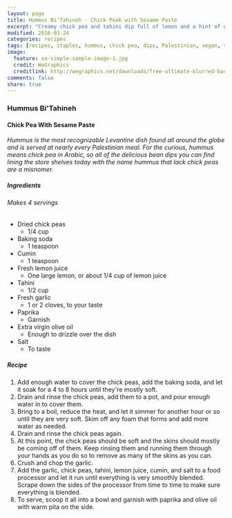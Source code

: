 ```yaml
---
layout: page
title: Hummus Bi'Tahineh · Chick Peak with Sesame Paste
excerpt: "Creamy chick pea and tahini dip full of lemon and a hint of garlic."
modified: 2016-03-24
categories: recipes
tags: [recipes, staples, hummus, chick pea, dips, Palestinian, vegan, vegetarian]
image:
  feature: so-simple-sample-image-1.jpg
  credit: WeGraphics
  creditlink: http://wegraphics.net/downloads/free-ultimate-blurred-background-pack/
comments: false
share: true
---
```


### Hummus Bi'Tahineh
#### Chick Pea With Sesame Paste

*Hummus is the most recognizable Levantine dish found all around the globe and is served at nearly every Palestinian meal. For the curious, hummus means chick pea in Arabic, so all of the delicious bean dips you can find lining the store shelves today with the name hummus that lack chick peas are a misnomer.*

##### Ingredients
###### Makes 4 servings

* Dried chick peas
  - 1/4 cup
* Baking soda
  - 1 teaspoon
* Cumin
  - 1 teaspoon
* Fresh lemon juice
  - One large lemon, or about 1/4 cup of lemon juice
* Tahini
  - 1/2 cup
* Fresh garlic
  - 1 or 2 cloves, to your taste
* Paprika
  - Garnish
* Extra virgin olive oil
  - Enough to drizzle over the dish
* Salt
  - To taste

##### Recipe
1. Add enough water to cover the chick peas, add the baking soda, and let it soak for a  4 to 8 hours until they're mostly soft.
2. Drain and rinse the chick peas, add them to a pot, and pour enough water in to cover them.
3. Bring to a boil, reduce the heat, and let it simmer for another hour or so until they are very soft. Skim off any foam that forms and add more water as needed.
4. Drain and rinse the chick peas again.
5. At this point, the chick peas should be soft and the skins should mostly be coming off of them. Keep rinsing them and running them through your hands as you do so to remove as many of the skins as you can.
6. Crush and chop the garlic.
7. Add the garlic, chick peas, tahini, lemon juice, cumin, and salt to a food processor and let it run until everything is very smoothly blended. Scrape down the sides of the processor from time to time to make sure everything is blended.
8. To serve, scoop it all into a bowl and garnish with paprika and olive oil with warm pita on the side.
